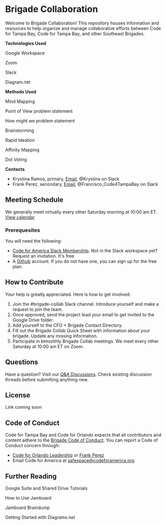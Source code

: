 # Brigade Collaboration

Welcome to Brigade Collaboration! This repository houses information and resources to help organize and manage collaborative efforts between Code for Tampa Bay, Code for Tampa Bay, and other Southeast Brigades. 

**Technologies Used**

Google Workspace

Zoom

Slack

Diagram.net

**Methods Used**

Mind Mapping

Point of View problem statement 

How might we problem statement

Brainstorming

Rapid Ideation

Affinity Mapping

Dot Voting

**Contacts**

- Krystina Ramos, primary, [Email](mailto:krystina@codefororlando.com), @Krystina on Slack
- Frank Perez, secondary, [Email](mailto:frank.perez@codefortampabay.org), @Francisco_Code4TampaBay on Slack


## Meeting Schedule
We generally meet virtually every other Saturday morning at 10:00 am ET. [View calendar](https://calendar.google.com/calendar/embed?src=c_a0ft9ge1v6c2654g5a5l20tdbo%40group.calendar.google.com&ctz=America%2FNew_York)


### Prerequesites

You will need the following:

- [Code for America Slack Membership](https://docs.google.com/forms/d/e/1FAIpQLSfRqy9L8Z5bS8cPHmHrY6BPT5g6K45uo0Z3KicYLB4bsFp2wA/viewform). Not in the Slack workspace yet? Request an invitation. It's free.
- A [Github](https://github.com/signup) account. If you do not have one, you can sign up for the free plan.

## How to Contribute

Your help is greatly appreciated. Here is how to get involved:

1. Join the #brigade-collab Slack channel. Introduce yourself and make a request to join the team. 
2. Once approved, send the project lead your email to get invited to the Google Drive folder. 
3. Add yourself to the CFO + Brigade Contact Directory. 
4. Fill out the Brigade Collab Quick Sheet with information about your brigade. Update any missing information.
5. Participate in bimonthly Brigade Collab meetings. We meet every other Saturday at 10:00 am ET on Zoom. 

## Questions

Have a question? Visit our [Q&A Discussions](https://github.com/code-for-tb/brigade-collab/discussions/categories/q-a). Check existing discussion threads before submitting anything new.

## License
Link coming soon

## Code of Conduct 

Code for Tampa Bay and Code for Orlando expects that all contributors and content adhere to the [Brigade Code of Conduct](https://brigade.codeforamerica.org/about/code-of-conduct/). You can report a Code of Conduct concern through:

- [Code for Orlando Leadership](mailto:leadership@codefororlando.com) or [Frank Perez](mailto:frank.perez@codefortampabay.org)
- Email Code for America at safespace@codeforamerica.org. 


## Further Reading

Google Suite and Shared Drive Tutorials

How to Use Jamboard

Jamboard Braindump

Getting Started with Diagrams.net